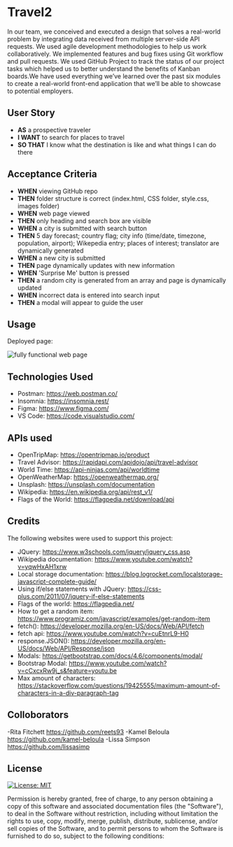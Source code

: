 # Travel2

In our team, we conceived and executed a design that solves a real-world problem by integrating data received from multiple server-side API requests. We used agile development methodologies to help us work collaboratively. We implemented features and bug fixes using Git workflow and pull requests. We used GitHub Project to track the status of our project tasks which helped us to better understand the benefits of Kanban boards.We have used everything we’ve learned over the past six modules to create a real-world front-end application that we’ll be able to showcase to potential employers. 

## User Story

- **AS** a prospective traveler
- **I WANT** to search for places to travel
- **SO THAT** I know what the destination is like and what things I can do there

## Acceptance Criteria

- **WHEN** viewing GitHub repo
- **THEN** folder structure is correct (index.html, CSS folder, style.css, images folder)
- **WHEN** web page viewed
- **THEN** only heading and search box are visible
- **WHEN** a city is submitted with search button
- **THEN** 5 day forecast; country flag; city info (time/date, timezone, population, airport); Wikepedia entry; places of interest; translator are dynamically generated
- **WHEN** a new city is submitted
- **THEN** page dynamically updates with new information
- **WHEN** 'Surprise Me' button is pressed
- **THEN** a random city is generated from an array and page is dynamically updated
- **WHEN** incorrect data is entered into search input
- **THEN** a modal will appear to guide the user

## Usage
Deployed page: 

![fully functional web page](./assets/images/Full%20webpage%20screenshot.png)

## Technologies Used
- Postman: https://web.postman.co/
- Insomnia: https://insomnia.rest/
- Figma: https://www.figma.com/
- VS Code: https://code.visualstudio.com/

## APIs used
- OpenTripMap: https://opentripmap.io/product
- Travel Advisor: https://rapidapi.com/apidojo/api/travel-advisor
- World Time: https://api-ninjas.com/api/worldtime
- OpenWeatherMap: https://openweathermap.org/
- Unsplash: https://unsplash.com/documentation
- Wikipedia: https://en.wikipedia.org/api/rest_v1/
- Flags of the World: https://flagpedia.net/download/api



## Credits
The following websites were used to support this project:
- JQuery: https://www.w3schools.com/jquery/jquery_css.asp
- Wikipedia documentation: https://www.youtube.com/watch?v=yqwHxAH1xrw
- Local storage documentation: https://blog.logrocket.com/localstorage-javascript-complete-guide/
- Using if/else statements with JQuery: https://css-plus.com/2011/07/jquery-if-else-statements
- Flags of the world: https://flagpedia.net/
- How to get a random item: https://www.programiz.com/javascript/examples/get-random-item
- fetch(): https://developer.mozilla.org/en-US/docs/Web/API/fetch
- fetch api: https://www.youtube.com/watch?v=cuEtnrL9-H0
- response.JSON(): https://developer.mozilla.org/en-US/docs/Web/API/Response/json
- Modals: https://getbootstrap.com/docs/4.6/components/modal/
- Bootstrap Modal: https://www.youtube.com/watch?v=cCxcxRw9j_s&feature=youtu.be
- Max amount of characters: https://stackoverflow.com/questions/19425555/maximum-amount-of-characters-in-a-div-paragraph-tag


## Colloborators
-Rita Fitchett https://github.com/reets93
-Kamel Beloula https://github.com/kamel-beloula
-Lissa Simpson https://github.com/lissasimp


## License
[![License: MIT](https://img.shields.io/badge/License-MIT-yellow.svg)](https://opensource.org/licenses/MIT)

Permission is hereby granted, free of charge, to any person obtaining a copy of this software and associated documentation files (the "Software"), to deal in the Software without restriction, including without limitation the rights to use, copy, modify, merge, publish, distribute, sublicense, and/or sell copies of the Software, and to permit persons to whom the Software is furnished to do so, subject to the following conditions:

